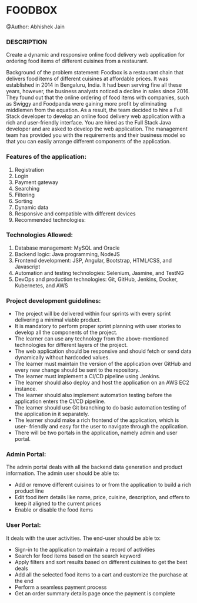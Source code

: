 # FOODBOX
@Author: Abhishek Jain


### DESCRIPTION

Create a dynamic and responsive online food delivery web application for ordering food items of different cuisines from a restaurant.

Background of the problem statement:
Foodbox is a restaurant chain that delivers food items of different cuisines at affordable prices. It was established in 2014 in Bengaluru, India. It had been serving fine all these years, however, the business analysts noticed a decline in sales since 2016. They found out that the online ordering of food items with companies, such as Swiggy and Foodpanda were gaining more profit by eliminating middlemen from the equation. As a result, the team decided to hire a Full Stack developer to develop an online food delivery web application with a rich and user-friendly interface.
You are hired as the Full Stack Java developer and are asked to develop the web application. The management team has provided you with the requirements and their business model so that you can easily arrange different components of the application.

### Features of the application:

1. Registration
2. Login
3. Payment gateway
4. Searching
5. Filtering
6. Sorting
7. Dynamic data
8. Responsive and compatible with different devices
9. Recommended technologies:

### Technologies Allowed:
1. Database management: MySQL and Oracle
2. Backend logic: Java programming, NodeJS
3. Frontend development: JSP, Angular, Bootstrap, HTML/CSS, and Javascript
4. Automation and testing technologies: Selenium, Jasmine, and TestNG
5. DevOps and production technologies: Git, GitHub, Jenkins, Docker, Kubernetes, and AWS

### Project development guidelines:

- The project will be delivered within four sprints with every sprint delivering a minimal viable product.
- It is mandatory to perform proper sprint planning with user stories to develop all the components of the project.
- The learner can use any technology from the above-mentioned technologies for different layers of the project.
- The web application should be responsive and should fetch or send data dynamically without hardcoded values.
- The learner must maintain the version of the application over GitHub and every new change should be sent to the repository.
- The learner must implement a CI/CD pipeline using Jenkins.
- The learner should also deploy and host the application on an AWS EC2 instance.
- The learner should also implement automation testing before the application enters the CI/CD pipeline.
- The learner should use Git branching to do basic automation testing of the application in it separately.
- The learner should make a rich frontend of the application, which is user- friendly and easy for the user to navigate through the application.
- There will be two portals in the application, namely admin and user portal.

### Admin Portal:
The admin portal deals with all the backend data generation and product information. The admin user should be able to:

- Add or remove different cuisines to or from the application to build a rich product line
- Edit food item details like name, price, cuisine, description, and offers to keep it aligned to the current prices
- Enable or disable the food items

### User Portal:
It deals with the user activities. The end-user should be able to:

- Sign-in to the application to maintain a record of activities
- Search for food items based on the search keyword
- Apply filters and sort results based on different cuisines to get the best deals
- Add all the selected food items to a cart and customize the purchase at the end
- Perform a seamless payment process
- Get an order summary details page once the payment is complete
